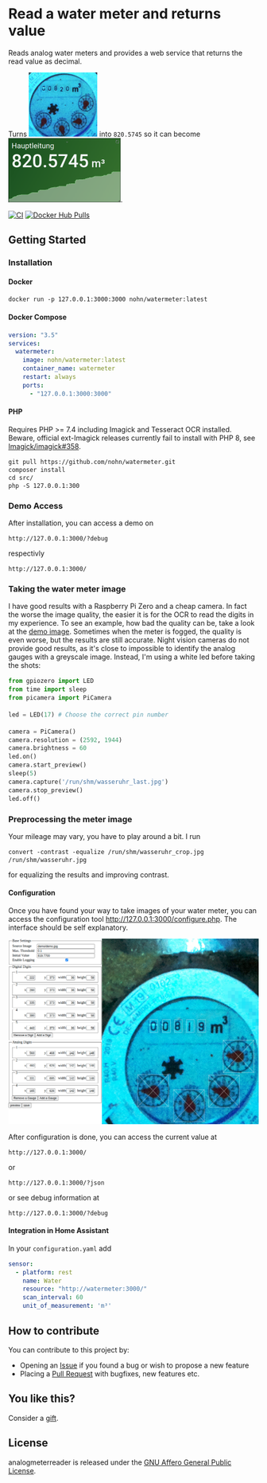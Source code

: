 # Read a water meter and returns value

Reads analog water meters and provides a web service that returns the read value as decimal.

Turns ![Watermeter](doc/watermeter.jpg) into ```820.5745``` so it can become ![Grafana Screenshot](doc/grafana.png).

[![CI](https://github.com/nohn/watermeter/workflows/CI/badge.svg)](https://github.com/nohn/watermeter/actions/workflows/ci.yml?query=branch%3Amain) [![Docker Hub Pulls](https://img.shields.io/docker/pulls/nohn/watermeter?label=docker%20hub%20pulls)](https://hub.docker.com/r/nohn/watermeter/tags?page=1&ordering=last_updated)

## Getting Started

### Installation

#### Docker

    docker run -p 127.0.0.1:3000:3000 nohn/watermeter:latest

#### Docker Compose

```yaml
version: "3.5"
services:
  watermeter:
    image: nohn/watermeter:latest
    container_name: watermeter
    restart: always
    ports:
      - "127.0.0.1:3000:3000"
```

#### PHP

Requires PHP >= 7.4 including Imagick and Tesseract OCR installed. Beware, official ext-Imagick releases currently fail to install with PHP 8, see [Imagick/imagick#358](https://github.com/Imagick/imagick/issues/358).   

```shell
git pull https://github.com/nohn/watermeter.git
composer install
cd src/
php -S 127.0.0.1:300
```

### Demo Access

After installation, you can access a demo on

    http://127.0.0.1:3000/?debug

respectivly

    http://127.0.0.1:3000/

### Taking the water meter image

I have good results with a Raspberry Pi Zero and a cheap camera. In fact the worse the image quality, the easier it is for the OCR to read the digits in my experience. To see an example, how bad the quality can be, take a look at the [demo image](src/demo/demo.jpg). Sometimes when the meter is fogged, the quality is even worse, but the results are still accurate. Night vision cameras do not provide good results, as it's close to impossible to identify the analog gauges with a greyscale image. Instead, I'm using a white led before taking the shots:

```python
from gpiozero import LED
from time import sleep
from picamera import PiCamera

led = LED(17) # Choose the correct pin number
    
camera = PiCamera()
camera.resolution = (2592, 1944)
camera.brightness = 60
led.on()
camera.start_preview()
sleep(5)
camera.capture('/run/shm/wasseruhr_last.jpg')
camera.stop_preview()
led.off()
```

### Preprocessing the meter image

Your mileage may vary, you have to play around a bit. I run 

    convert -contrast -equalize /run/shm/wasseruhr_crop.jpg /run/shm/wasseruhr.jpg

for equalizing the results and improving contrast.

#### Configuration

Once you have found your way to take images of your water meter, you can access the configuration tool http://127.0.0.1:3000/configure.php. The interface should be self explanatory.

![Configuration GUI Screenshot](doc/configure.png)

After configuration is done, you can access the current value at

    http://127.0.0.1:3000/

or

    http://127.0.0.1:3000/?json

or see debug information at

    http://127.0.0.1:3000/?debug

#### Integration in Home Assistant

In your ```configuration.yaml``` add

```yaml
sensor:
  - platform: rest
    name: Water
    resource: "http://watermeter:3000/"
    scan_interval: 60
    unit_of_measurement: 'm³'
```

## How to contribute

You can contribute to this project by:

* Opening an [Issue](https://github.com/nohn/watermeter/issues) if you found a bug or wish to propose a new feature
* Placing a [Pull Request](https://github.com/nohn/watermeter/pulls) with bugfixes, new features etc.

## You like this?

Consider a [gift](https://www.amazon.de/hz/wishlist/genericItemsPage/3HYH6NR8ZI0WI).

## License

analogmeterreader is released under the [GNU Affero General Public License](LICENSE).